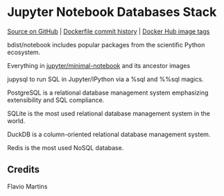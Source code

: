 # Jupyter Notebook Databases Stack

[Source on GitHub](https://github.com/bdist/notebook) | [Dockerfile commit history](https://github.com/bdist/notebook/commits/main/notebook/Dockerfile) | [Docker Hub image tags](https://hub.docker.com/r/bdist/notebook/tags/)

bdist/notebook includes popular packages from the scientific Python ecosystem.

Everything in [jupyter/minimal-notebook](https://jupyter-docker-stacks.readthedocs.io/en/latest/using/selecting.html#jupyter-minimal-notebook) and its ancestor images

jupysql to run SQL in Jupyter/IPython via a %sql and %%sql magics.

PostgreSQL is a relational database management system emphasizing extensibility and SQL compliance.

SQLite is the most used relational database management system in the world.

DuckDB is a column-oriented relational database management system.

Redis is the most used NoSQL database.

## Credits

Flavio Martins
